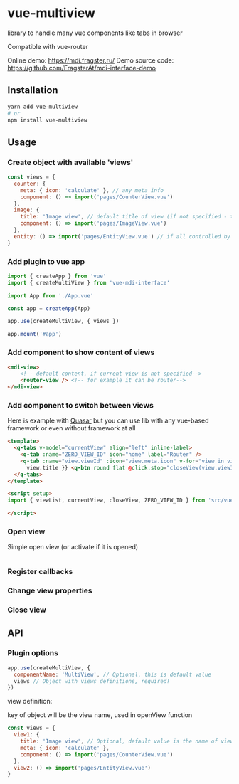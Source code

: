 # vue-multiview

library to handle many vue components like tabs in browser

Compatible with vue-router

Online demo: https://mdi.fragster.ru/
Demo source code: https://github.com/FragsterAt/mdi-interface-demo

## Installation
```bash
yarn add vue-multiview
# or
npm install vue-multiview
```

## Usage

### Create object with available 'views'

```javascript
const views = {
  counter: {
    meta: { icon: 'calculate' }, // any meta info
    component: () => import('pages/CounterView.vue')
  },
  image: {
    title: 'Image view', // default title of view (if not specified - this is key of view)
    component: () => import('pages/ImageView.vue')
  },
  entity: () => import('pages/EntityView.vue') // if all controlled by view component, you can pass only import
}
```

### Add plugin to vue app

```javascript
import { createApp } from 'vue'
import { createMultiView } from 'vue-mdi-interface'

import App from './App.vue'

const app = createApp(App)

app.use(createMultiView, { views })

app.mount('#app')
```

### Add component to show content of views

```html
<mdi-view>
    <!-- default content, if current view is not specified-->
    <router-view /> <!-- for example it can be router-->
</mdi-view>
```

### Add component to switch between views

Here is example with [Quasar](https://quasar.dev/) but you can use lib with any vue-based framework or even without framework at all
```html
<template>
  <q-tabs v-model="currentView" align="left" inline-label>
    <q-tab :name="ZERO_VIEW_ID" icon="home" label="Router" />
    <q-tab :name="view.viewId" :icon="view.meta.icon" v-for="view in viewList" :key="view.viewId">{{
      view.title }} <q-btn round flat @click.stop="closeView(view.viewId)" icon="delete" dense></q-btn></q-tab>
  </q-tabs>
</template>

<script setup>
import { viewList, currentView, closeView, ZERO_VIEW_ID } from 'src/vue-mdi-interface'

</script>
```

### Open view

Simple open view (or activate if it is opened)
```javascript

```

### Register callbacks

### Change view properties

### Close view

## API

### Plugin options


```javascript
app.use(createMultiView, {
  componentName: 'MultiView', // Optional, this is default value
  views // Object with views definitions, required!
})
```

view definition:

key of object will be the view name, used in openView function
```javascript
const views = {
  view1: {
    title: 'Image view', // Optional, default value is the name of view. May be changed in view component
    meta: { icon: 'calculate' },
    component: () => import('pages/CounterView.vue')
  },
  view2: () => import('pages/EntityView.vue')
}
```

